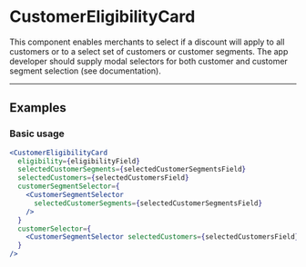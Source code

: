 # CustomerEligibilityCard

This component enables merchants to select if a discount will apply to all customers or to a select set of customers or customer segments. The app developer should supply modal selectors for both customer and customer segment selection (see documentation).

---

## Examples

### Basic usage

```jsx
<CustomerEligibilityCard
  eligibility={eligibilityField}
  selectedCustomerSegments={selectedCustomerSegmentsField}
  selectedCustomers={selectedCustomersField}
  customerSegmentSelector={
    <CustomerSegmentSelector
      selectedCustomerSegments={selectedCustomerSegmentsField}
    />
  }
  customerSelector={
    <CustomerSegmentSelector selectedCustomers={selectedCustomersField} />
  }
/>
```
